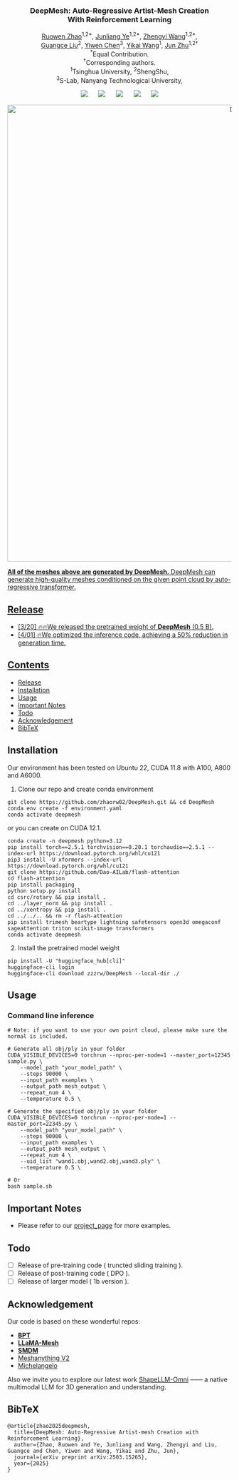 <p align="center">
  <h3 align="center"><strong>DeepMesh: Auto-Regressive Artist-Mesh Creation<br>With Reinforcement Learning</strong></h3>

<p align="center">
    <a href="https://zhaorw02.github.io/">Ruowen Zhao</a><sup>1,2*</sup>,
    <a href="https://jamesyjl.github.io/">Junliang Ye</a><sup>1,2*</sup>,
    <a href="https://thuwzy.github.io/">Zhengyi Wang</a><sup>1,2*</sup>,<br>
    <a href="">Guangce Liu</a><sup>2</sup>,
    <a href="https://buaacyw.github.io/">Yiwen Chen</a><sup>3</sup>,
    <a href="https://yikaiw.github.io/">Yikai Wang</a><sup>1</sup>,
    <a href="https://ml.cs.tsinghua.edu.cn/~jun/index.shtml">Jun Zhu</a><sup>1,2†</sup>
    <br>
    <sup>*</sup>Equal Contribution.
    <br>
    <sup>†</sup>Corresponding authors.
    <br>
    <sup>1</sup>Tsinghua University,
    <sup>2</sup>ShengShu,
    <br>
    <sup>3</sup>S-Lab, Nanyang Technological University,
</p>


<div align="center">

<a href='https://arxiv.org/abs/2503.15265'><img src='https://img.shields.io/badge/arXiv-2503.15265-b31b1b.svg'></a> &nbsp;&nbsp;&nbsp;&nbsp;
 <a href='https://zhaorw02.github.io/DeepMesh/'><img src='https://img.shields.io/badge/Project-Page-Green'></a> &nbsp;&nbsp;&nbsp;&nbsp;
 <a><img src='https://img.shields.io/badge/License-MIT-blue'></a> &nbsp;&nbsp;&nbsp;&nbsp;
<a href="https://huggingface.co/zzzrw/DeepMesh/tree/main"><img src="https://img.shields.io/badge/%F0%9F%A4%97%20Weights-HF-orange"></a> &nbsp;&nbsp;&nbsp;&nbsp;
<a href='https://www.youtube.com/watch?v=6grL7bSbQ2w'><img src='https://img.shields.io/badge/Youtube-Video-b31b1b.svg'>

</div>


<div align="center">

<img src="assets/teaser.png" alt="Demo" width="1024px" />

</div>

**All of the meshes above are generated by DeepMesh.** DeepMesh can generate high-quality meshes conditioned on the given point cloud by auto-regressive transformer.


## Release
- [3/20] 🔥🔥We released the pretrained weight of **DeepMesh** (0.5 B).
- [4/01] 🔥We optimized the inference code, achieving a 50% reduction in generation time.

## Contents
- [Release](#release)
- [Installation](#installation)
- [Usage](#usage)
- [Important Notes](#important-notes)
- [Todo](#todo)
- [Acknowledgement](#acknowledgement)
- [BibTeX](#bibtex)

## Installation
Our environment has been tested on Ubuntu 22, CUDA 11.8 with A100, A800 and A6000.
1. Clone our repo and create conda environment
```
git clone https://github.com/zhaorw02/DeepMesh.git && cd DeepMesh
conda env create -f environment.yaml
conda activate deepmesh
```
or you can create on CUDA 12.1.
```
conda create -n deepmesh python=3.12
pip install torch==2.5.1 torchvision==0.20.1 torchaudio==2.5.1 --index-url https://download.pytorch.org/whl/cu121
pip3 install -U xformers --index-url https://download.pytorch.org/whl/cu121
git clone https://github.com/Dao-AILab/flash-attention
cd flash-attention
pip install packaging
python setup.py install
cd csrc/rotary && pip install .
cd ../layer_norm && pip install .
cd ../xentropy && pip install .
cd ../../.. && rm -r flash-attention
pip install trimesh beartype lightning safetensors open3d omegaconf sageattention triton scikit-image transformers
conda activate deepmesh
```

2. Install the pretrained model weight
```
pip install -U "huggingface_hub[cli]"
huggingface-cli login
huggingface-cli download zzzrw/DeepMesh --local-dir ./
```

## Usage
### Command line inference
```
# Note: if you want to use your own point cloud, please make sure the normal is included.

# Generate all obj/ply in your folder
CUDA_VISIBLE_DEVICES=0 torchrun --nproc-per-node=1 --master_port=12345 sample.py \
    --model_path "your_model_path" \
    --steps 90000 \
    --input_path examples \
    --output_path mesh_output \
    --repeat_num 4 \
    --temperature 0.5 \

# Generate the specified obj/ply in your folder
CUDA_VISIBLE_DEVICES=0 torchrun --nproc-per-node=1 --master_port=22345.py \
    --model_path "your_model_path" \
    --steps 90000 \
    --input_path examples \
    --output_path mesh_output \
    --repeat_num 4 \
    --uid_list "wand1.obj,wand2.obj,wand3.ply" \
    --temperature 0.5 \

# Or
bash sample.sh
```
## Important Notes
- Please refer to our [project_page](https://zhaorw02.github.io/DeepMesh/) for more examples.
## Todo
- [ ] Release of pre-training code  ( truncted sliding training ).
- [ ] Release of post-training code ( DPO ).
- [ ] Release of larger model ( 1b version ).

## Acknowledgement
Our code is based on these wonderful repos:
* **[BPT](https://github.com/whaohan/bpt)**
* **[LLaMA-Mesh](https://github.com/nv-tlabs/LLaMa-Mesh)**
* **[SMDM](https://github.com/ML-GSAI/SMDM)**
* [Meshanything V2](https://github.com/buaacyw/MeshAnythingV2/tree/main)
* [Michelangelo](https://github.com/NeuralCarver/Michelangelo)

Also we invite you to explore our latest work [ShapeLLM-Omni](https://github.com/JAMESYJL/ShapeLLM-Omni) —— a native multimodal LLM for 3D generation and understanding.
## BibTeX
```
@article{zhao2025deepmesh,
  title={DeepMesh: Auto-Regressive Artist-mesh Creation with Reinforcement Learning},
  author={Zhao, Ruowen and Ye, Junliang and Wang, Zhengyi and Liu, Guangce and Chen, Yiwen and Wang, Yikai and Zhu, Jun},
  journal={arXiv preprint arXiv:2503.15265},
  year={2025}
}
```
